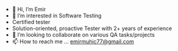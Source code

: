 - 👋 Hi, I’m Emir 
- 👀 I’m interested in Software Testing
- Certified tester
- Solution-oriented, proactive Tester with 2+ years of experience 
- 💞️ I’m looking to collaborate on various QA tasks/projects
- 📫 How to reach me ... emirmuhic77@gmail.com

<!---
Eema77/Eema77 is a ✨ special ✨ repository because its `README.md` (this file) appears on your GitHub profile.
You can click the Preview link to take a look at your changes.
--->
